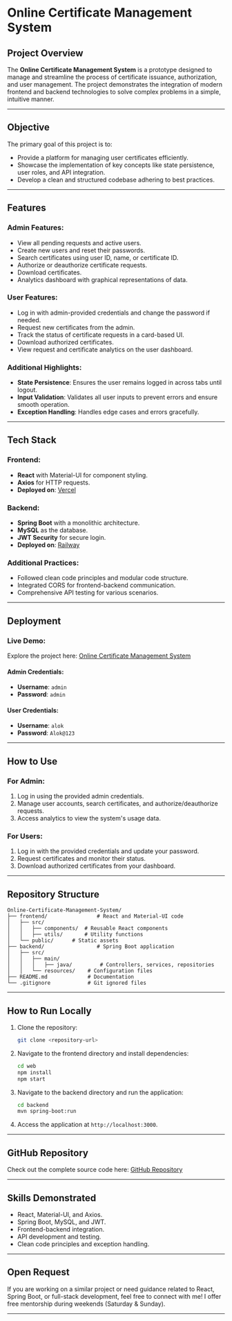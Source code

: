 # Online Certificate Management System

## Project Overview
The **Online Certificate Management System** is a prototype designed to manage and streamline the process of certificate issuance, authorization, and user management. The project demonstrates the integration of modern frontend and backend technologies to solve complex problems in a simple, intuitive manner.

---

## Objective
The primary goal of this project is to:
- Provide a platform for managing user certificates efficiently.
- Showcase the implementation of key concepts like state persistence, user roles, and API integration.
- Develop a clean and structured codebase adhering to best practices.

---

## Features
### Admin Features:
- View all pending requests and active users.
- Create new users and reset their passwords.
- Search certificates using user ID, name, or certificate ID.
- Authorize or deauthorize certificate requests.
- Download certificates.
- Analytics dashboard with graphical representations of data.

### User Features:
- Log in with admin-provided credentials and change the password if needed.
- Request new certificates from the admin.
- Track the status of certificate requests in a card-based UI.
- Download authorized certificates.
- View request and certificate analytics on the user dashboard.

### Additional Highlights:
- **State Persistence**: Ensures the user remains logged in across tabs until logout.
- **Input Validation**: Validates all user inputs to prevent errors and ensure smooth operation.
- **Exception Handling**: Handles edge cases and errors gracefully.

---

## Tech Stack
### Frontend:
- **React** with Material-UI for component styling.
- **Axios** for HTTP requests.
- **Deployed on**: [Vercel](https://vercel.com/)

### Backend:
- **Spring Boot** with a monolithic architecture.
- **MySQL** as the database.
- **JWT Security** for secure login.
- **Deployed on**: [Railway](https://railway.app/)

### Additional Practices:
- Followed clean code principles and modular code structure.
- Integrated CORS for frontend-backend communication.
- Comprehensive API testing for various scenarios.

---

## Deployment
### Live Demo:
Explore the project here: [Online Certificate Management System](https://web-xi-orcin.vercel.app/)

#### Admin Credentials:
- **Username**: `admin`
- **Password**: `admin`

#### User Credentials:
- **Username**: `alok`
- **Password**: `Alok@123`

---

## How to Use
### For Admin:
1. Log in using the provided admin credentials.
2. Manage user accounts, search certificates, and authorize/deauthorize requests.
3. Access analytics to view the system's usage data.

### For Users:
1. Log in with the provided credentials and update your password.
2. Request certificates and monitor their status.
3. Download authorized certificates from your dashboard.

---

## Repository Structure
```
Online-Certificate-Management-System/
├── frontend/                # React and Material-UI code
│   ├── src/
│   │   ├── components/  # Reusable React components
│   │   ├── utils/       # Utility functions
│   └── public/      # Static assets
├── backend/                 # Spring Boot application
│   ├── src/
│   │   ├── main/
│   │   │   ├── java/         # Controllers, services, repositories
│   │   └── resources/    # Configuration files
├── README.md             # Documentation
└── .gitignore            # Git ignored files
```

---

## How to Run Locally
1. Clone the repository:
   ```bash
   git clone <repository-url>
   ```

2. Navigate to the frontend directory and install dependencies:
   ```bash
   cd web
   npm install
   npm start
   ```

3. Navigate to the backend directory and run the application:
   ```bash
   cd backend
   mvn spring-boot:run
   ```

4. Access the application at `http://localhost:3000`.

---

## GitHub Repository
Check out the complete source code here: [GitHub Repository](https://github.com/alokgarg003/web/)

---

## Skills Demonstrated
- React, Material-UI, and Axios.
- Spring Boot, MySQL, and JWT.
- Frontend-backend integration.
- API development and testing.
- Clean code principles and exception handling.

---

## Open Request
If you are working on a similar project or need guidance related to React, Spring Boot, or full-stack development, feel free to connect with me! I offer free mentorship during weekends (Saturday & Sunday).

---
